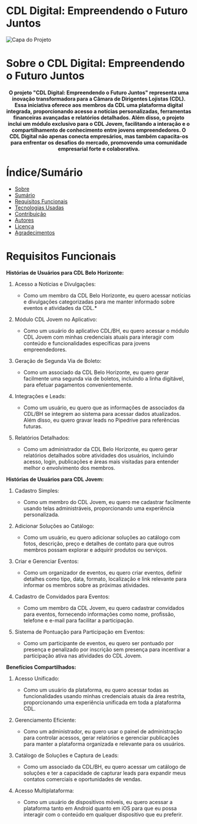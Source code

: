 # CDL Digital: Empreendendo o Futuro Juntos


![Capa do Projeto](https://picsum.photos/850/280)

# Sobre o CDL Digital: Empreendendo o Futuro Juntos

<h4 align="center"> 
	O projeto "CDL Digital: Empreendendo o Futuro Juntos" representa uma inovação transformadora para a Câmara de Dirigentes Lojistas (CDL). Essa iniciativa oferece aos membros da CDL uma plataforma digital integrada, proporcionando acesso a notícias personalizadas, ferramentas financeiras avançadas e relatórios detalhados. Além disso, o projeto inclui um módulo exclusivo para o CDL Jovem, facilitando a interação e o compartilhamento de conhecimento entre jovens empreendedores. O CDL Digital não apenas conecta empresários, mas também capacita-os para enfrentar os desafios do mercado, promovendo uma comunidade empresarial forte e colaborativa.
</h4>

# Índice/Sumário

* [Sobre](#Sobre-o-CDL-Digital:-Empreendendo-o-Futuro-Juntos)
* [Sumário](#índice/sumário)
* [Requisitos Funcionais](#requisitos-funcionais)
* [Tecnologias Usadas](#tecnologias-usadas)
* [Contribuição](#contribuição)
* [Autores](#autores)
* [Licença](#licença)
* [Agradecimentos](#agradecimentos)


# Requisitos Funcionais 

 <b>Histórias de Usuários para CDL Belo Horizonte:</b>
1. Acesso a Notícias e Divulgações:
   - Como um membro da CDL Belo Horizonte, eu quero acessar notícias e divulgações categorizadas para me manter informado sobre eventos e atividades da CDL.*

2. Módulo CDL Jovem no Aplicativo:
   - Como um usuário do aplicativo CDL/BH, eu quero acessar o módulo CDL Jovem com minhas credenciais atuais para interagir com conteúdo e funcionalidades específicas para jovens empreendedores.

3. Geração de Segunda Via de Boleto:
   - Como um associado da CDL Belo Horizonte, eu quero gerar facilmente uma segunda via de boletos, incluindo a linha digitável, para efetuar pagamentos convenientemente.

4. Integrações e Leads:
   - Como um usuário, eu quero que as informações de associados da CDL/BH se integrem ao sistema para acessar dados atualizados. Além disso, eu quero gravar leads no Pipedrive para referências futuras.

5. Relatórios Detalhados:
   - Como um administrador da CDL Belo Horizonte, eu quero gerar relatórios detalhados sobre atividades dos usuários, incluindo acesso, login, publicações e áreas mais visitadas para entender melhor o envolvimento dos membros.

<b>Histórias de Usuários para CDL Jovem:</b>

1. Cadastro Simples:
   - Como um membro do CDL Jovem, eu quero me cadastrar facilmente usando telas administráveis, proporcionando uma experiência personalizada.

2. Adicionar Soluções ao Catálogo:
   - Como um usuário, eu quero adicionar soluções ao catálogo com fotos, descrição, preço e detalhes de contato para que outros membros possam explorar e adquirir produtos ou serviços.

3. Criar e Gerenciar Eventos:
   - Como um organizador de eventos, eu quero criar eventos, definir detalhes como tipo, data, formato, localização e link relevante para informar os membros sobre as próximas atividades.

4. Cadastro de Convidados para Eventos:
   - Como um membro da CDL Jovem, eu quero cadastrar convidados para eventos, fornecendo informações como nome, profissão, telefone e e-mail para facilitar a participação.

5. Sistema de Pontuação para Participação em Eventos:
   - Como um participante de eventos, eu quero ser pontuado por presença e penalizado por inscrição sem presença para incentivar a participação ativa nas atividades do CDL Jovem.

<b>Benefícios Compartilhados:</b>

1. Acesso Unificado:
   - Como um usuário da plataforma, eu quero acessar todas as funcionalidades usando minhas credenciais atuais da área restrita, proporcionando uma experiência unificada em toda a plataforma CDL.

2. Gerenciamento Eficiente:
   - Como um administrador, eu quero usar o painel de administração para controlar acessos, gerar relatórios e gerenciar publicações para manter a plataforma organizada e relevante para os usuários.

3. Catálogo de Soluções e Captura de Leads:
   - Como um associado da CDL/BH, eu quero acessar um catálogo de soluções e ter a capacidade de capturar leads para expandir meus contatos comerciais e oportunidades de vendas.

4. Acesso Multiplataforma:
   - Como um usuário de dispositivos móveis, eu quero acessar a plataforma tanto em Android quanto em iOS para que eu possa interagir com o conteúdo em qualquer dispositivo que eu preferir.

